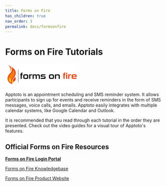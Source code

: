 ```yaml
---
title: Forms on Fire
has_children: true
nav_order: 3
permalink: docs/formsonfire
---
```


# Forms on Fire Tutorials

<img src="/assets/formsonfire/logo.png" />

Apptoto is an appointment scheduling and SMS reminder system. It allows participants to sign up for events and receive reminders in the form of SMS messages, voice calls, and emails. Apptoto easily integrates with multiple calendar systems, like Google Calendar and Outlook.

It is recommended that you read through each tutorial in the order they are presented. Check out the video guides for a visual tour of Apptoto's features.

## Official Forms on Fire Resources

<a href="https://secure.formsonfire.com/Home">**Forms on Fire Login Portal**</a>

<a href="https://support.formsonfire.com/en/support/solutions/36000095338">Forms on Fire Knowledgebase</a>

<a href="https://www.apptoto.com/">Forms on Fire Product Website</a>
